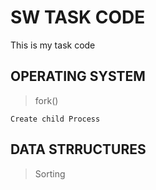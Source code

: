 SW TASK CODE
============
This is my task code 
## OPERATING SYSTEM
> fork()
<pre><code>Create child Process</code></pre>
## DATA STRRUCTURES
> Sorting
